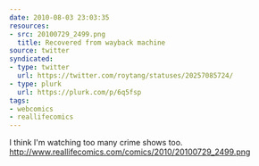 ```yaml
---
date: 2010-08-03 23:03:35
resources:
- src: 20100729_2499.png
  title: Recovered from wayback machine
source: twitter
syndicated:
- type: twitter
  url: https://twitter.com/roytang/statuses/20257085724/
- type: plurk
  url: https://plurk.com/p/6q5fsp
tags:
- webcomics
- reallifecomics
---
```


I think I'm watching too many crime shows too. http://www.reallifecomics.com/comics/2010/20100729_2499.png